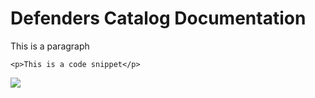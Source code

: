 Defenders Catalog Documentation
=============================

This is a paragraph


```
<p>This is a code snippet</p>
```

![](//Wolf_thumb.jpg)

